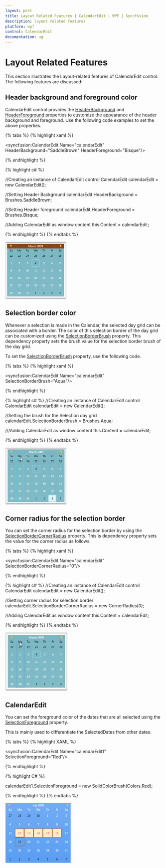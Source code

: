 ```yaml
---
layout: post
title: Layout Related Features | CalendarEdit | WPF | Syncfusion
description: layout related features
platform: wpf
control: CalendarEdit
documentation: ug
---
```


# Layout Related Features

This section illustrates the Layout-related features of CalendarEdit control. The following features are discussed:

## Header background and foreground color

CalendarEdit control provides the [HeaderBackground](https://help.syncfusion.com/cr/cref_files/wpf/Syncfusion.Shared.Wpf~Syncfusion.Windows.Shared.CalendarEdit~HeaderBackground.html) and [HeaderForeground](https://help.syncfusion.com/cr/cref_files/wpf/Syncfusion.Shared.Wpf~Syncfusion.Windows.Shared.CalendarEdit~HeaderForeground.html) properties to customize the appearance of the header background and foreground. Use the following code examples to set the above properties.

{% tabs %}
{% highlight xaml %}

<!-- Adding calendar with header background and foreground -->
<syncfusion:CalendarEdit Name="calendarEdit" HeaderBackground="SaddleBrown" HeaderForeground="Bisque"/>

{% endhighlight %}

{% highlight c# %}

//Creating an instance of CalendarEdit control
CalendarEdit calendarEdit = new CalendarEdit();

//Setting Header Background
calendarEdit.HeaderBackground = Brushes.SaddleBrown;

//Setting Header foreground
calendarEdit.HeaderForeground = Brushes.Bisque;

//Adding CalendarEdit as window content
this.Content = calendarEdit;
  
{% endhighlight %}
{% endtabs %}

![Header background and foreground color](Layout-Related-Features_images/Layout-Related-Features_img1.jpeg)

## Selection border color

Whenever a selection is made in the Calendar, the selected day grid can be associated with a border. The color of this selection border of the day grid can be customized using the [SelectionBorderBrush](https://help.syncfusion.com/cr/wpf/Syncfusion.Shared.Wpf~Syncfusion.Windows.Shared.CalendarEdit~SelectionBorderBrush.html) property. This dependency property sets the brush value for the selection border brush of the day grid.

To set the [SelectionBorderBrush](https://help.syncfusion.com/cr/wpf/Syncfusion.Shared.Wpf~Syncfusion.Windows.Shared.CalendarEdit~SelectionBorderBrush.html) property, use the following code.

{% tabs %}
{% highlight xaml %}

<!-- Adding calendar with selection border brush -->
<syncfusion:CalendarEdit Name="calendarEdit" SelectionBorderBrush="Aqua"/>

{% endhighlight %}

{% highlight c# %}
//Creating an instance of CalendarEdit control
CalendarEdit calendarEdit = new CalendarEdit();

//Setting the brush for the Selection day grid
calendarEdit.SelectionBorderBrush = Brushes.Aqua; 

///Adding CalendarEdit as window content
this.Content = calendarEdit;

{% endhighlight %}
{% endtabs %}

![Selection border color](Layout-Related-Features_images/Layout-Related-Features_img2.jpeg)

## Corner radius for the selection border

You can set the corner radius for the selection border by using the [SelectionBorderCornerRadius](https://help.syncfusion.com/cr/wpf/Syncfusion.Shared.Wpf~Syncfusion.Windows.Shared.CalendarEdit~SelectionBorderCornerRadius.html) property. This is dependency property sets the value for the corner radius as follows.

{% tabs %}
{% highlight xaml %}

<!-- Adding calendar with selection border corner radius -->
<syncfusion:CalendarEdit Name="calendarEdit" SelectionBorderCornerRadius="0"/>

{% endhighlight %}

{% highlight c# %}
//Creating an instance of CalendarEdit control
CalendarEdit calendarEdit = new CalendarEdit();

//Setting corner radius for selection border
calendarEdit.SelectionBorderCornerRadius = new CornerRadius(0); 

//Adding CalendarEdit as window content
this.Content = calendarEdit; 

{% endhighlight %}
{% endtabs %}

![Corner radius for the selection border](Layout-Related-Features_images/Layout-Related-Features_img3.jpeg)

## CalendarEdit

You can set the foreground color of the dates that are all selected using the [SelectionForeground](https://help.syncfusion.com/cr/wpf/Syncfusion.Shared.Wpf~Syncfusion.Windows.Shared.CalendarEdit~SelectionForeground.html) property.

This is mainly used to differentiate the SelectedDates from other dates.

{% tabs %}
{% highlight XAML %}

<syncfusion:CalendarEdit Name="calendarEdit1" SelectionForeground="Red"/>

{% endhighlight %}

{% highlight C# %}

calendarEdit1.SelectionForeground = new SolidColorBrush(Colors.Red);

{% endhighlight %}
{% endtabs %}

![Selected dates fore color customization](Layout-Related-Features_images/Layout-Related-Features_img4.png)
